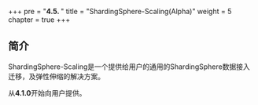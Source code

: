 +++
pre = "<b>4.5. </b>"
title = "ShardingSphere-Scaling(Alpha)"
weight = 5
chapter = true
+++

## 简介

ShardingSphere-Scaling是一个提供给用户的通用的ShardingSphere数据接入迁移，及弹性伸缩的解决方案。

从**4.1.0**开始向用户提供。